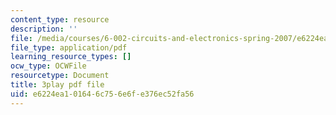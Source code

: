 ```yaml
---
content_type: resource
description: ''
file: /media/courses/6-002-circuits-and-electronics-spring-2007/e6224ea101646c756e6fe376ec52fa56_AfQxyVuLeCs.pdf
file_type: application/pdf
learning_resource_types: []
ocw_type: OCWFile
resourcetype: Document
title: 3play pdf file
uid: e6224ea1-0164-6c75-6e6f-e376ec52fa56
---
```

